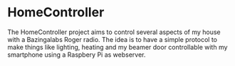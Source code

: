 HomeController
==============

The HomeController project aims to control several aspects of my house with a Bazingalabs Roger radio.
The idea is to have a simple protocol to make things like lighting, heating and my beamer door controllable with my smartphone
using a Raspbery Pi as webserver.
